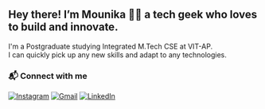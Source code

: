 <h2 align="left">Hey there! I’m Mounika 👩‍💻 a tech geek who loves to build and innovate.</h2>

<p>
I'm a Postgraduate studying Integrated M.Tech CSE at VIT-AP.<br>
I can quickly pick up any new skills and adapt to any technologies.
</p>

  
### 📬 Connect with me

[![Instagram](https://img.shields.io/static/v1?message=Instagram&logo=instagram&color=E4405F&style=for-the-badge)](https://www.instagram.com/b__mounica/)
[![Gmail](https://img.shields.io/static/v1?message=Gmail&logo=gmail&color=D14836&style=for-the-badge)](mailto:bhupanimounika123@gmail.com)
[![LinkedIn](https://img.shields.io/static/v1?message=LinkedIn&logo=linkedin&color=0077B5&style=for-the-badge)](https://www.linkedin.com/in/bhupani-mounika-a97388243/)
 
